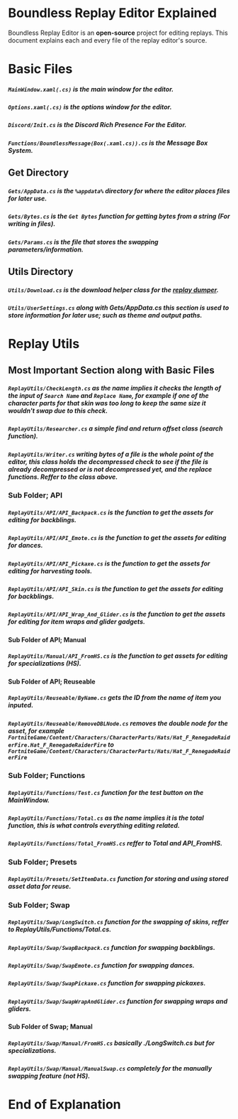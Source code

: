 # Boundless Replay Editor Explained

Boundless Replay Editor is an **open-source** project for editing replays. This document explains each and every file of the replay editor's source.

# Basic Files

##### `MainWindow.xaml(.cs)` is the main window for the editor.
##### `Options.xaml(.cs)` is the options window for the editor.
##### `Discord/Init.cs` is the Discord Rich Presence For the Editor.
##### `Functions/BoundlessMessage(Box(.xaml.cs)).cs` is the Message Box System.

## Get Directory

##### `Gets/AppData.cs` is the `%appdata%` directory for where the editor places files for later use.
##### `Gets/Bytes.cs` is the `Get Bytes` function for getting bytes from a string (For writing in files).
##### `Gets/Params.cs` is the file that stores the swapping parameters/information.

## Utils Directory

##### `Utils/Download.cs` is the download helper class for the [replay dumper](https://github.com/Shiqan/FortniteReplayDecompressor).
##### `Utils/UserSettings.cs` along with Gets/AppData.cs this section is used to store information for later use; such as theme and output paths.

# Replay Utils
## Most Important Section along with Basic Files

##### `ReplayUtils/CheckLength.cs` as the name implies it checks the length of the input of `Search Name` and `Replace Name`, for example if one of the character parts for that skin was too long to keep the same size it wouldn't swap due to this check.
##### `ReplayUtils/Researcher.cs` a simple find and return offset class (search function).
##### `ReplayUtils/Writer.cs` writing bytes of a file is the whole point of the editor, this class holds the decompressed check to see if the file is already decompressed or is not decompressed yet, and the replace functions. Reffer to the class above.

### Sub Folder; API
##### `ReplayUtils/API/API_Backpack.cs` is the function to get the assets for editing for backblings.
##### `ReplayUtils/API/API_Emote.cs` is the function to get the assets for editing for dances.
##### `ReplayUtils/API/API_Pickaxe.cs` is the function to get the assets for editing for harvesting tools.
##### `ReplayUtils/API/API_Skin.cs` is the function to get the assets for editing for backblings.
##### `ReplayUtils/API/API_Wrap_And_Glider.cs` is the function to get the assets for editing for item wraps and glider gadgets.

#### Sub Folder of API; Manual
##### `ReplayUtils/Manual/API_FromHS.cs` is the function to get assets for editing for specializations (HS).

#### Sub Folder of API; Reuseable
##### `ReplayUtils/Reuseable/ByName.cs` gets the ID from the name of item you inputed.
##### `ReplayUtils/Reuseable/RemoveDBLNode.cs` removes the double node for the asset, for example `FortniteGame/Content/Characters/CharacterParts/Hats/Hat_F_RenegadeRaiderFire.Hat_F_RenegadeRaiderFire` to `FortniteGame/Content/Characters/CharacterParts/Hats/Hat_F_RenegadeRaiderFire`

### Sub Folder; Functions
##### `ReplayUtils/Functions/Test.cs` function for the test button on the MainWindow.
##### `ReplayUtils/Functions/Total.cs` as the name implies it is the total function, this is what controls everything editing related.
##### `ReplayUtils/Functions/Total_FromHS.cs` reffer to Total and API_FromHS.

### Sub Folder; Presets
##### `ReplayUtils/Presets/SetItemData.cs` function for storing and using stored asset data for reuse.

### Sub Folder; Swap
##### `ReplayUtils/Swap/LongSwitch.cs` function for the swapping of skins, reffer to ReplayUtils/Functions/Total.cs.
##### `ReplayUtils/Swap/SwapBackpack.cs` function for swapping backblings.
##### `ReplayUtils/Swap/SwapEmote.cs` function for swapping dances.
##### `ReplayUtils/Swap/SwapPickaxe.cs` function for swapping pickaxes.
##### `ReplayUtils/Swap/SwapWrapAndGlider.cs` function for swapping wraps and gliders.

#### Sub Folder of Swap; Manual
##### `ReplayUtils/Swap/Manual/FromHS.cs` basically ./LongSwitch.cs but for specializations.
##### `ReplayUtils/Swap/Manual/ManualSwap.cs` completely for the manually swapping feature (not HS).

# End of Explanation
